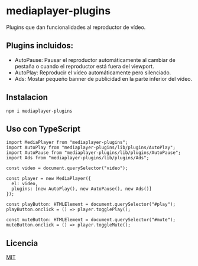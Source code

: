 # mediaplayer-plugins

Plugins que dan funcionalidades al reproductor de vídeo.

## Plugins incluidos:

- AutoPause: Pausar el reproductor automáticamente al cambiar de pestaña o cuando el reproductor está fuera del viewport.
- AutoPlay: Reproducir el vídeo automáticamente pero silenciado.
- Ads: Mostar pequeño banner de publicidad en la parte inferior del vídeo.

## Instalacion

```
npm i mediaplayer-plugins
```

## Uso con TypeScript

```
import MediaPlayer from "mediaplayer-plugins";
import AutoPlay from "mediaplayer-plugins/lib/plugins/AutoPlay";
import AutoPause from "mediaplayer-plugins/lib/plugins/AutoPause";
import Ads from "mediaplayer-plugins/lib/plugins/Ads";

const video = document.querySelector("video");

const player = new MediaPlayer({
  el: video,
  plugins: [new AutoPlay(), new AutoPause(), new Ads()]
});

const playButton: HTMLElement = document.querySelector("#play");
playButton.onclick = () => player.togglePlay();

const muteButton: HTMLElement = document.querySelector("#mute");
muteButton.onclick = () => player.toggleMute();
```

## Licencia

[MIT](https://opensource.org/licenses/MIT)